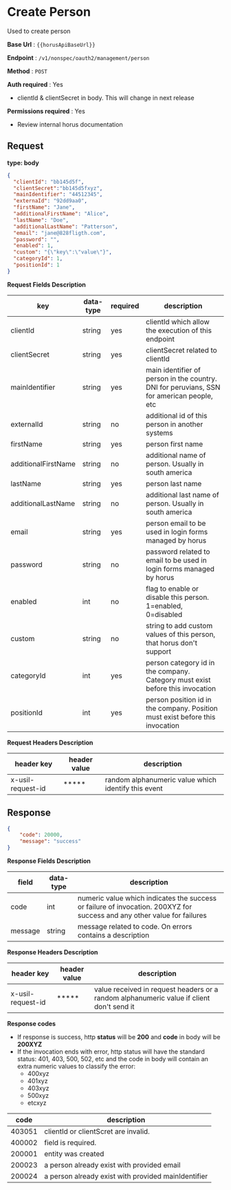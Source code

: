 <!--
{
  "order":1
}
-->

# Create Person

Used to create person

**Base Url** : `{{horusApiBaseUrl}}`

**Endpoint** : `/v1/nonspec/oauth2/management/person`

**Method** : `POST`

**Auth required** : Yes

- clientId & clientSecret in body. This will change in next release

**Permissions required** : Yes

- Review internal horus documentation

## Request

**type: body**

```json
{
  "clientId": "bb145d5f",
  "clientSecret":"bb145d5fxyz",
  "mainIdentifier": "44512345",
  "externaId": "92dd9aa0",
  "firstName": "Jane",
  "additionalFirstName": "Alice",
  "lastName": "Doe",
  "additionalLastName": "Patterson",
  "email": "jane@828fligth.com",
  "password": "",
  "enabled": 1,
  "custom": "{\"key\":\"value\"}",
  "categoryId": 1,
  "positionId": 1
}
```

**Request Fields Description**

| key | data-type | required | description |
|------------|--------------|-------------|-------------|
| clientId  |  string | yes | clientId which allow the execution of this endpoint |
| clientSecret  |  string | yes | clientSecret related to clientId |
| mainIdentifier  |  string | yes | main identifier of person in the country. DNI for peruvians, SSN for american people, etc|
| externalId  |  string | no | additional id of this person in another systems|
| firstName  |  string | yes |person first name|
| additionalFirstName  |  string | no |additional name of person. Usually in south america|
| lastName  |  string | yes | person last name|
| additionalLastName  | string | no |additional last name of person. Usually in south america|
| email  | string | yes | person email to be used in login forms managed by horus|
| password  | string | no | password related to email to be used in login forms managed by horus|
| enabled  | int | no | flag to enable or disable this person. 1=enabled, 0=disabled|
| custom  | string | no | string to add custom values of this person, that horus don't support|
| categoryId  | int | yes | person category id in the company. Category must exist before this invocation|
| positionId  | int | yes | person position id in the company. Position must exist before this invocation|


**Request Headers Description**

| header key | header value | description |
|------------|--------------|-------------|
| x-usil-request-id  |  ***** | random alphanumeric value which identify this event |

## Response

```json
{
    "code": 20000,
    "message": "success"
}
```

**Response Fields Description**


| field | data-type | description |
|------------|--------------|-------------|
| code  | int | numeric value which indicates the success or failure of invocation. 200XYZ for success and any other value for failures  |
| message  | string | message related to code. On errors contains a description  |

**Response Headers Description**

| header key | header value | description |
|------------|--------------|-------------|
| x-usil-request-id  |  ***** | value received in request headers or a  random alphanumeric value if client don't send it|

**Response codes**

- If response is success, http **status** will be **200** and **code** in body will be **200XYZ**
- If the invocation ends with error, http status will have the standard status: 401, 403, 500, 502, etc and the code in body will contain an extra numeric values to classify the error:
  - 400xyz
  - 401xyz
  - 403xyz
  - 500xyz
  - etcxyz


| code | description |
|------------|-------------|
| 403051  | clientId or clientScret are invalid.  |
| 400002  | field is required.  |
| 200001  | entity was created  |
| 200023  | a person already exist with provided email  |
| 200024  | a person already exist with provided mainIdentifier  |
